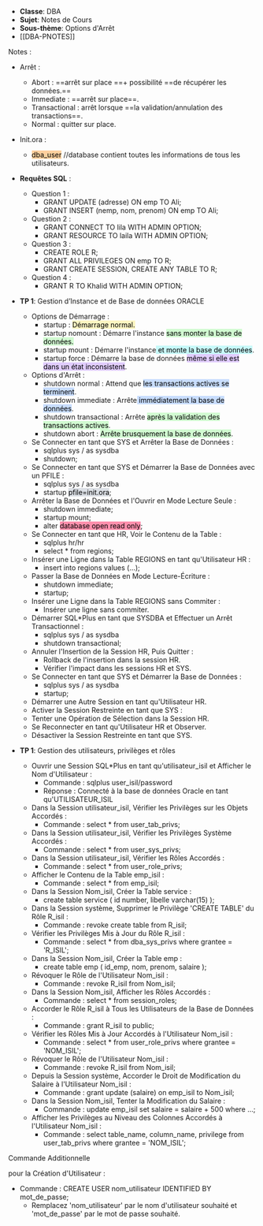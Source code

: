 - **Classe**: DBA
- **Sujet**: Notes de Cours
- **Sous-thème**: Options d'Arrêt
- [[DBA-PNOTES]]

Notes :
  - Arrêt :
    - Abort : ==arrêt sur place ==+ possibilité ==de récupérer les données.==
    - Immediate : ==arrêt sur place==.
    - Transactional : arrêt lorsque ==la validation/annulation des transactions==.
    - Normal : quitter sur place.
  - Init.ora :
    - <mark style="background: #FFB86CA6;">dba_user</mark> //database contient toutes les informations de tous les utilisateurs.

- **Requêtes SQL** :
  - Question 1 :
    - GRANT UPDATE (adresse) ON emp TO Ali;
    - GRANT INSERT (nemp, nom, prenom) ON emp TO Ali;
  - Question 2 :
    - GRANT CONNECT TO lila WITH ADMIN OPTION;
    - GRANT RESOURCE TO laila WITH ADMIN OPTION;
  - Question 3 :
    - CREATE ROLE R;
    - GRANT ALL PRIVILEGES ON emp TO R;
    - GRANT CREATE SESSION, CREATE ANY TABLE TO R;
  - Question 4 :
    - GRANT R TO Khalid WITH ADMIN OPTION;

- **TP 1**: Gestion d’Instance et de Base de données ORACLE
  - Options de Démarrage :
    - startup : <mark style="background: #FFF3A3A6;">Démarrage normal.</mark>
    - startup nomount : Démarre l'instance <mark style="background: #BBFABBA6;">sans monter la base de données.</mark>
    - startup mount : Démarre l'instance<mark style="background: #ABF7F7A6;"> et monte la base de données</mark>.
    - startup force : Démarre la base de données <mark style="background: #D2B3FFA6;">même si elle est dans un état inconsistent</mark>.
  - Options d'Arrêt :
    - shutdown normal : Attend que <mark style="background: #ADCCFFA6;">les transactions actives se terminent</mark>.
    - shutdown immediate : Arrête<mark style="background: #ADCCFFA6;"> immédiatement la base de données</mark>.
    - shutdown transactional : Arrête <mark style="background: #BBFABBA6;">après la validation des transactions actives</mark>.
    - shutdown abort : <mark style="background: #BBFABBA6;">Arrête brusquement la base de données</mark>.
  - Se Connecter en tant que SYS et Arrêter la Base de Données :
    - sqlplus sys / as sysdba
    - shutdown;
  - Se Connecter en tant que SYS et Démarrer la Base de Données avec un PFILE :
    - sqlplus sys / as sysdba
    - startup <mark style="background: #CACFD9A6;">pfile=init.ora</mark>;
  - Arrêter la Base de Données et l'Ouvrir en Mode Lecture Seule :
    - shutdown immediate;
    - startup mount;
    - alter <mark style="background: #FF5582A6;">database open read only</mark>;
  - Se Connecter en tant que HR, Voir le Contenu de la Table :
    - sqlplus hr/hr
    - select * from regions;
  - Insérer une Ligne dans la Table REGIONS en tant qu'Utilisateur HR :
    - insert into regions values (...);
  - Passer la Base de Données en Mode Lecture-Écriture :
    - shutdown immediate;
    - startup;
  - Insérer une Ligne dans la Table REGIONS sans Commiter :
    - Insérer une ligne sans commiter.
  - Démarrer SQL*Plus en tant que SYSDBA et Effectuer un Arrêt Transactionnel :
    - sqlplus sys / as sysdba
    - shutdown transactional;
  - Annuler l'Insertion de la Session HR, Puis Quitter :
    - Rollback de l'insertion dans la session HR.
    - Vérifier l'impact dans les sessions HR et SYS.
  - Se Connecter en tant que SYS et Démarrer la Base de Données :
    - sqlplus sys / as sysdba
    - startup;
  - Démarrer une Autre Session en tant qu'Utilisateur HR.
  - Activer la Session Restreinte en tant que SYS :
  - Tenter une Opération de Sélection dans la Session HR.
  - Se Reconnecter en tant qu'Utilisateur HR et Observer.
  - Désactiver la Session Restreinte en tant que SYS.

- **TP 1**: Gestion des utilisateurs, privilèges et rôles
  - Ouvrir une Session SQL*Plus en tant qu'utilisateur_isil et Afficher le Nom d'Utilisateur :
    - Commande : sqlplus user_isil/password
    - Réponse : Connecté à la base de données Oracle en tant qu'UTILISATEUR_ISIL
  - Dans la Session utilisateur_isil, Vérifier les Privilèges sur les Objets Accordés :
    - Commande : select * from user_tab_privs;
  - Dans la Session utilisateur_isil, Vérifier les Privilèges Système Accordés :
    - Commande : select * from user_sys_privs;
  - Dans la Session utilisateur_isil, Vérifier les Rôles Accordés :
    - Commande : select * from user_role_privs;
  - Afficher le Contenu de la Table emp_isil :
    - Commande : select * from emp_isil;
  - Dans la Session Nom_isil, Créer la Table service :
    - create table service ( id number, libelle varchar(15) );
  - Dans la Session système, Supprimer le Privilège 'CREATE TABLE' du Rôle R_isil :
    - Commande : revoke create table from R_isil;
  - Vérifier les Privilèges Mis à Jour du Rôle R_isil :
    - Commande : select * from dba_sys_privs where grantee = 'R_ISIL';
  - Dans la Session Nom_isil, Créer la Table emp :
    - create table emp ( id_emp, nom, prenom, salaire );
  - Révoquer le Rôle de l'Utilisateur Nom_isil :
    - Commande : revoke R_isil from Nom_isil;
  - Dans la Session Nom_isil, Afficher les Rôles Accordés :
    - Commande : select * from session_roles;
  - Accorder le Rôle R_isil à Tous les Utilisateurs de la Base de Données :
    - Commande : grant R_isil to public;
  - Vérifier les Rôles Mis à Jour Accordés à l'Utilisateur Nom_isil :
    - Commande : select * from user_role_privs where grantee = 'NOM_ISIL';
  - Révoquer le Rôle de l'Utilisateur Nom_isil :
    - Commande : revoke R_isil from Nom_isil;
  - Depuis la Session système, Accorder le Droit de Modification du Salaire à l'Utilisateur Nom_isil :
    - Commande : grant update (salaire) on emp_isil to Nom_isil;
  - Dans la Session Nom_isil, Tenter la Modification du Salaire :
    - Commande : update emp_isil set salaire = salaire + 500 where ...;
  - Afficher les Privilèges au Niveau des Colonnes Accordés à l'Utilisateur Nom_isil :
    - Commande : select table_name, column_name, privilege from user_tab_privs where grantee = 'NOM_ISIL';

Commande Additionnelle

 pour la Création d'Utilisateur :
  - Commande : CREATE USER nom_utilisateur IDENTIFIED BY mot_de_passe;
    - Remplacez 'nom_utilisateur' par le nom d'utilisateur souhaité et 'mot_de_passe' par le mot de passe souhaité.
